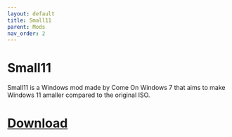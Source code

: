 ```yaml
---
layout: default
title: Small11
parent: Mods
nav_order: 2
---
```

# Small11
Small11 is a Windows mod made by Come On Windows 7 that aims to make Windows 11 amaller compared to the original ISO.

# [Download](https://archive.org/details/small-11-v2)
